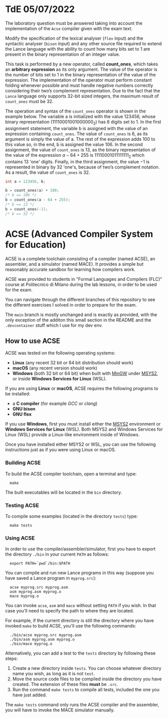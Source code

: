 # TdE 05/07/2022

The laboratory question must be answered taking into account the implementation of the `Acse`
compiler given with the exam text.

Modify the specification of the lexical analyser (`flex` input) and the syntactic analyser (`bison` input)
and any other source file required to extend the Lance language with the ability to count how many bits
set to 1 are present in the binary representation of an integer value.

This task is performed by a new operator, called __count_ones__, which takes an __arbitrary expression__
as its only argument. The value of the operator is the number of bits set to 1 in the binary representation of
the value of the expression. The implementation of the operator must perform constant folding whenever
possible and must handle negative numbers correctly considering their two’s complement representation.
Due to the fact that the `Lance` language only supports 32-bit sized integers, the maximum result of
`count_ones` must be 32.

The operation and syntax of the `count_ones` operator is shown in the example below. The variable
a is initialized with the value 123456, whose binary representation ($11110001001000000_2$) has 6 digits
set to 1. In the first assignment statement, the variable b is assigned with the value of an expression
containing `count_ones`. The value of `count_ones` is 6, as its argument is simply the value of a. The
rest of the expression adds 100 to this value so, in the end, b is assigned the value 106. In the second
assignment, the value of `count_ones` is 13, as the binary representation of the value of the expression
$a − 64 + 255$ is $11110001011111111_2$ which contains 13 'one' digits. Finally, in the third assignment, the
value −1 is represented in binary by 32 'one's, because of two’s complement notation. As a result, the
value of `count_ones` is 32.
```c
int a = 123456, b;

b = count_ones(a) + 100;
/* b == 106 */
b = count_ones(a - 64 + 255);
/* b == 13 */
b = count_ones(-1);
/* b == 32 */
```

# ACSE (Advanced Compiler System for Education)

ACSE is a complete toolchain consisting of a compiler (named ACSE), an
assembler, and a simulator (named MACE). It provides a simple but reasonably
accurate sandbox for learning how compilers work.

ACSE was provided to students in "Formal Languages and Compilers (FLC)" course 
at Politecnico di Milano during the lab lessons, in order to be used
for the exam.

You can navigate through the different branches of this repository to see the 
different exercises I solved in order to prepare for the exam.

The `main` branch is mostly unchanged and is exactly as provided, with the only
exception of the additon this small section in the README and the `.devcontainer`
stuff which I use for my dev env.

## How to use ACSE

ACSE was tested on the following operating systems:

- **Linux** (any recent 32 bit or 64 bit distribution should work)
- **macOS** (any recent version should work)
- **Windows** (both 32 bit or 64 bit) when built with
  [MinGW](http://www.mingw.org) under [MSYS2](https://www.msys2.org), or inside
  **Windows Services for Linux** (WSL).

If you are using **Linux** or **macOS**, ACSE requires the following programs
to be installed:

- a **C compiler** (for example *GCC* or *clang*)
- **GNU bison**
- **GNU flex**

If you use **Windows**, first you must install either the
[MSYS2](https://www.msys2.org) environment or **Windows Services for Linux**
(WSL). Both MSYS2 and Windows Services for Linux (WSL) provide a Linux-like
environment inside of Windows.

Once you have installed either MSYS2 or WSL, you can use the following
instructions just as if you were using Linux or macOS.

### Building ACSE

To build the ACSE compiler toolchain, open a terminal and type:

      make

The built executables will be located in the `bin` directory.

### Testing ACSE

To compile some examples (located in the directory `tests`) type:

      make tests

### Using ACSE

In order to use the compiler/assembler/simulator, first you have
to export the directory `./bin` in your current `PATH` as follows:

      export PATH=`pwd`/bin:$PATH

You can compile and run new Lance programs in this way (suppose you
have saved a Lance program in `myprog.src`):

      acse myprog.src myprog.asm
      asm myprog.asm myprog.o
      mace myprog.o

You can invoke `acse`, `asm` and `mace` without setting `PATH` if you wish. In
that case you'll need to specify the path to where they are located.

For example, if the current directory is still the directory where you have
invoked `make` to build ACSE, you'll use the following commands:

      ./bin/acse myprog.src myprog.asm
      ./bin/asm myprog.asm myprog.o
      ./bin/mace myprog.o

Alternatively, you can add a test to the `tests` directory by following these
steps:

1. Create a new directory inside `tests`. You can choose whatever directory
   name you wish, as long as it is not `test`.
2. Move the source code files to be compiled inside the directory you have
   created. The extension of these files **must** be `.src`.
3. Run the command `make tests` to compile all tests, included the one you have
   just added.
   
The `make tests` command only runs the ACSE compiler and the assembler, you
will have to invoke the MACE simulator manually.
